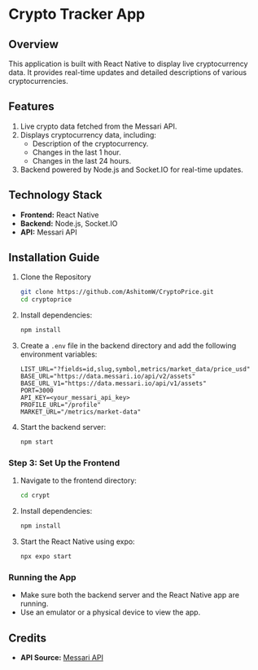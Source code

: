 # Crypto Tracker App

## Overview
This application is built with React Native to display live cryptocurrency data. It provides real-time updates and detailed descriptions of various cryptocurrencies.

## Features
1. Live crypto data fetched from the Messari API.
2. Displays cryptocurrency data, including:
   - Description of the cryptocurrency.
   - Changes in the last 1 hour.
   - Changes in the last 24 hours.
3. Backend powered by Node.js and Socket.IO for real-time updates.

## Technology Stack
- **Frontend:** React Native
- **Backend:** Node.js, Socket.IO
- **API:** Messari API


## Installation Guide

1. Clone the Repository
   ```bash
   git clone https://github.com/AshitomW/CryptoPrice.git
   cd cryptoprice
   
2. Install dependencies:
    ```bash
    npm install
    ```
3. Create a `.env` file in the backend directory and add the following environment variables:
    ```env
    LIST_URL="?fields=id,slug,symbol,metrics/market_data/price_usd"
    BASE_URL="https://data.messari.io/api/v2/assets"
    BASE_URL_V1="https://data.messari.io/api/v1/assets"
    PORT=3000
    API_KEY=<your_messari_api_key>
    PROFILE_URL="/profile"
    MARKET_URL="/metrics/market-data"
    ```
4. Start the backend server:
    ```bash
    npm start
    ```

### Step 3: Set Up the Frontend
1. Navigate to the frontend directory:
    ```bash
    cd crypt
    ```
2. Install dependencies:
    ```bash
    npm install
    ```
3. Start the React Native using expo:
    ```bash
    npx expo start
    ```
 ### Running the App
- Make sure both the backend server and the React Native app are running.
- Use an emulator or a physical device to view the app.

## Credits
- **API Source:** [Messari API](https://messari.io)
